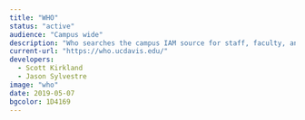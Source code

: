 ```yaml
---
title: "WHO"
status: "active"
audience: "Campus wide"
description: "Who searches the campus IAM source for staff, faculty, and students"
current-url: "https://who.ucdavis.edu/"
developers:
  - Scott Kirkland
  - Jason Sylvestre
image: "who"
date: 2019-05-07
bgcolor: 1D4169
---
```

